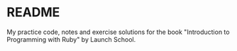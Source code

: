 # README 
My practice code, notes and exercise solutions for the book "Introduction to Programming with Ruby" by Launch School.


